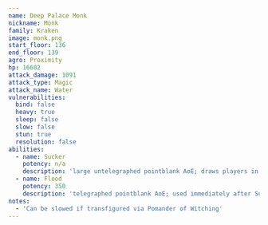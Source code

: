 ```yaml
---
name: Deep Palace Monk
nickname: Monk
family: Kraken
image: monk.png
start_floor: 136
end_floor: 139
agro: Proximity
hp: 16602
attack_damage: 1091
attack_type: Magic
attack_name: Water
vulnerabilities:
  bind: false
  heavy: true
  sleep: false
  slow: false
  stun: true
  resolution: false
abilities:
  - name: Sucker
    potency: n/a
    description: 'large untelegraphed pointblank AoE; draws players in'
  - name: Flood
    potency: 350
    description: 'telegraphed pointblank AoE; used immediately after Sucker'
notes:
  - 'Can be slowed if transfigured via Pomander of Witching'
---
```

